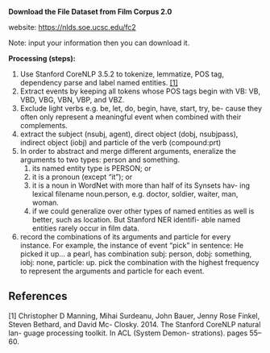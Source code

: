 **Download the File Dataset from Film Corpus 2.0**

website: https://nlds.soe.ucsc.edu/fc2

Note: input your information then you can download it.

**Processing (steps):**

1. Use Stanford CoreNLP 3.5.2 to tokenize, lemmatize, POS tag, dependency parse and label named entities. [[1]](#1)
1. Extract events by keeping all tokens whose POS tags begin with VB: VB, VBD, VBG, VBN, VBP, and VBZ.
1. Exclude light verbs e.g. be, let, do, begin, have, start, try, be- cause they often only represent a meaningful event when combined with their complements.
1. extract the subject (nsubj, agent), direct object (dobj, nsubjpass), indirect object (iobj) and particle of the verb (compound:prt)
1. In order to abstract and merge different arguments, eneralize the arguments to two types: person and something.
   1. its named entity type is PERSON; or 
   1. it is a pronoun (except “it”); or 
   1. it is a noun in WordNet with more than half of its Synsets hav- ing lexical filename noun.person, e.g. doctor, soldier, waiter, man, woman. 
   1. if we could generalize over other types of named entities as well is better, such as location. But Stanford NER identifi- able named entities rarely occur in film data.
1. record the combinations of its arguments and particle for every instance. For example, the instance of event “pick” in sentence: He picked it up... a pearl, has combination subj: person, dobj: something, iobj: none, particle: up. pick the combination with the highest frequency to represent the arguments and particle for each event.
   
   
## References

<a id="1">[1]</a> Christopher D Manning, Mihai Surdeanu, John Bauer, Jenny Rose Finkel, Steven Bethard, and David Mc- Closky. 2014. The Stanford CoreNLP natural lan- guage processing toolkit. In ACL (System Demon- strations). pages 55–60.
